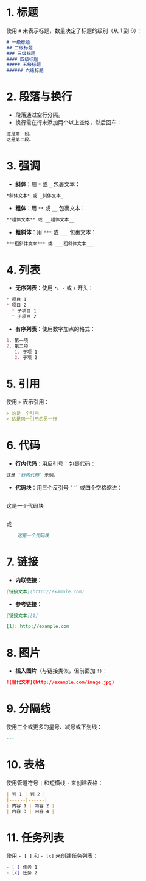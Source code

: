 # 1. 标题
使用 `#` 来表示标题，数量决定了标题的级别（从 1 到 6）：
```markdown
# 一级标题
## 二级标题
### 三级标题
#### 四级标题
##### 五级标题
###### 六级标题
```

# 2. 段落与换行
- 段落通过空行分隔。
- 换行需在行末添加两个以上空格，然后回车：
```markdown
这是第一段。  
这是第二段。
```

# 3. 强调
- **斜体**：用 `*` 或 `_` 包裹文本：
```markdown
*斜体文本* 或 _斜体文本_
```
- **粗体**：用 `**` 或 `__` 包裹文本：
```markdown
**粗体文本** 或 __粗体文本__
```
- **粗斜体**：用 `***` 或 `___` 包裹文本：
```markdown
***粗斜体文本*** 或 ___粗斜体文本___
```

# 4. 列表
- **无序列表**：使用 `*`、`-` 或 `+` 开头：
```markdown
* 项目 1
* 项目 2
  * 子项目 1
  * 子项目 2
```
- **有序列表**：使用数字加点的格式：
```markdown
1. 第一项
2. 第二项
   1. 子项 1
   2. 子项 2
```

# 5. 引用
使用 `>` 表示引用：
```markdown
> 这是一个引用
> 这是同一引用的另一行
```

# 6. 代码
- **行内代码**：用反引号 `` ` `` 包裹代码：
```markdown
这是 `行内代码` 示例。
```
- **代码块**：用三个反引号 `` ``` `` 或四个空格缩进：
```markdown
```
这是一个代码块
```
```
或
```markdown
    这是一个代码块
```

# 7. 链接
- **内联链接**：
```markdown
[链接文本](http://example.com)
```
- **参考链接**：
```markdown
[链接文本][1]

[1]: http://example.com
```

# 8. 图片
- **插入图片**（与链接类似，但前面加 `!`）：
```markdown
![替代文本](http://example.com/image.jpg)
```

# 9. 分隔线
使用三个或更多的星号、减号或下划线：
```markdown
---
```

# 10. 表格
使用管道符号 `|` 和短横线 `-` 来创建表格：
```markdown
| 列 1 | 列 2 |
|------|------|
| 内容 1 | 内容 2 |
| 内容 3 | 内容 4 |
```

# 11. 任务列表
使用 `- [ ]` 和 `- [x]` 来创建任务列表：
```markdown
- [ ] 任务 1
- [x] 任务 2
```
